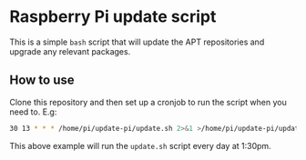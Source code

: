 # Raspberry Pi update script

This is a simple `bash` script that will update the APT repositories and upgrade any relevant packages.

## How to use

Clone this repository and then set up a cronjob to run the script when you need to. E.g:

````bash
30 13 * * * /home/pi/update-pi/update.sh 2>&1 >/home/pi/update-pi/update.log
````

This above example will run the `update.sh` script every day at 1:30pm.
